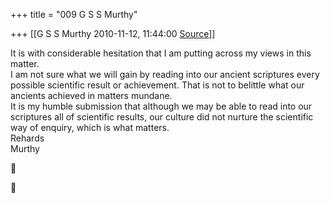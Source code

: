 +++
title = "009 G S S Murthy"

+++
[[G S S Murthy	2010-11-12, 11:44:00 [Source](https://groups.google.com/g/samskrita/c/d8OA7E-7WOU)]]



It is with considerable hesitation that I am putting across my views in this matter.  
I am not sure what we will gain by reading into our ancient scriptures every possible scientific result or achievement. That is not to belittle what our ancients achieved in matters mundane.  
It is my humble submission that although we may be able to read into our scriptures all of scientific results, our culture did not nurture the scientific way of enquiry, which is what matters.  
Rehards  
Murthy





